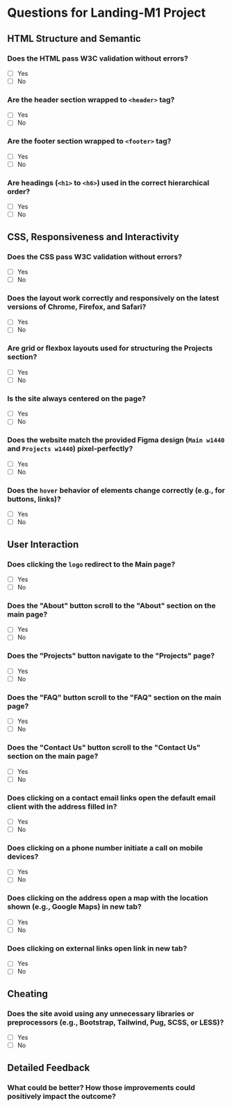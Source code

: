 # Questions for Landing-M1 Project

## HTML Structure and Semantic

### Does the HTML pass W3C validation without errors?
- [ ] Yes
- [ ] No

### Are the header section wrapped to `<header>` tag?
- [ ] Yes
- [ ] No

### Are the footer section wrapped to `<footer>` tag?
- [ ] Yes
- [ ] No

### Are headings (`<h1>` to `<h6>`) used in the correct hierarchical order?
- [ ] Yes
- [ ] No

## CSS, Responsiveness and Interactivity

### Does the CSS pass W3C validation without errors?
- [ ] Yes
- [ ] No

### Does the layout work correctly and responsively on the latest versions of Chrome, Firefox, and Safari?
- [ ] Yes
- [ ] No

### Are grid or flexbox layouts used for structuring the Projects section?
- [ ] Yes
- [ ] No

### Is the site always centered on the page?
- [ ] Yes
- [ ] No

### Does the website match the provided Figma design (`Main w1440` and `Projects w1440`) pixel-perfectly?
- [ ] Yes
- [ ] No

### Does the `hover` behavior of elements change correctly (e.g., for buttons, links)?
- [ ] Yes
- [ ] No

## User Interaction

### Does clicking the `logo` redirect to the Main page?
- [ ] Yes
- [ ] No

### Does the "About" button scroll to the "About" section on the main page?
- [ ] Yes
- [ ] No

### Does the "Projects" button navigate to the "Projects" page?
- [ ] Yes
- [ ] No

### Does the "FAQ" button scroll to the "FAQ" section on the main page?
- [ ] Yes
- [ ] No

### Does the "Contact Us" button scroll to the "Contact Us" section on the main page?
- [ ] Yes
- [ ] No

### Does clicking on a contact email links open the default email client with the address filled in?
- [ ] Yes
- [ ] No

### Does clicking on a phone number initiate a call on mobile devices?
- [ ] Yes
- [ ] No

### Does clicking on the address open a map with the location shown (e.g., Google Maps) in new tab?
- [ ] Yes
- [ ] No

### Does clicking on external links open link in new tab?
- [ ] Yes
- [ ] No

## Cheating

### Does the site avoid using any unnecessary libraries or preprocessors (e.g., Bootstrap, Tailwind, Pug, SCSS, or LESS)?
- [ ] Yes
- [ ] No

## Detailed Feedback

### What could be better? How those improvements could positively impact the outcome?
